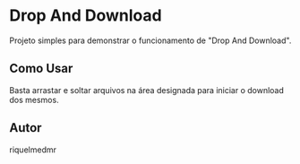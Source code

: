 # Drop And Download

Projeto simples para demonstrar o funcionamento de "Drop And Download".

## Como Usar

Basta arrastar e soltar arquivos na área designada para iniciar o download dos mesmos.

## Autor

riquelmedmr
